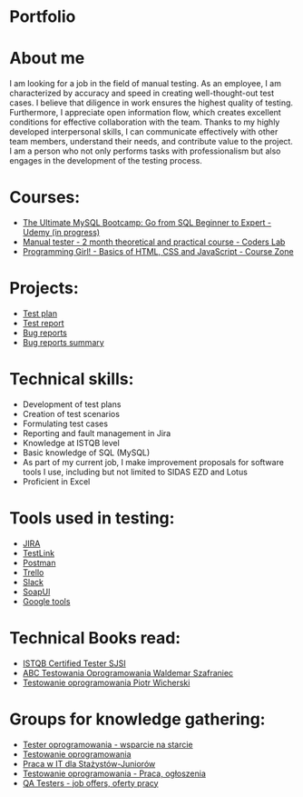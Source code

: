 # Portfolio
# About me
I am looking for a job in the field of manual testing. As an employee, I am characterized by accuracy and speed in creating well-thought-out test cases. I believe that diligence in work ensures the highest quality of testing. Furthermore, I appreciate open information flow, which creates excellent conditions for effective collaboration with the team. Thanks to my highly developed interpersonal skills, I can communicate effectively with other team members, understand their needs, and contribute value to the project. I am a person who not only performs tasks with professionalism but also engages in the development of the testing process.
# Courses:
* [The Ultimate MySQL Bootcamp: Go from SQL Beginner to Expert - Udemy (in progress)](https://www.udemy.com/course/the-ultimate-mysql-bootcamp-go-from-sql-beginner-to-expert/)
* [Manual tester - 2 month theoretical and practical course - Coders Lab](https://coderslab.pl/pl/tester-manualny?utm_source=google&utm_medium=cpc&utm_campaign=TXT_BRAND_PRODUKTY&utm_content=OD_PODSTAW&utm_term=coders%20lab%20tester&utm_dvc=c_&utm_match=p&utm_pos=&utm_net=g&utm_plc=&id=124128705300&gclid=Cj0KCQiAsdKbBhDHARIsANJ6-jeYRerH06Nxgu8L5JISlkXKU1j2padopUviV4YmlR0BCkCjzNuQ3LAaAoAgEALw_wcB&utm_adgroup=TEM&gclid=Cj0KCQiAsdKbBhDHARIsANJ6-jeYRerH06Nxgu8L5JISlkXKU1j2padopUviV4YmlR0BCkCjzNuQ3LAaAoAgEALw_wcB)
* [Programming Girl! - Basics of HTML, CSS and JavaScript - Course Zone](https://strefakursow.pl/kursy/programowanie/programuj_dziewczyno.html)
# Projects:
* [Test plan](https://drive.google.com/file/d/1i3xgzdDa9EXMChyGj7724HvDvVDaqu4P/view?usp=sharing)
* [Test report](https://drive.google.com/file/d/1Z6ISHtN4nFUg_jjmYn43yGmMkhDrg4UQ/view?usp=sharing)
* [Bug reports](https://drive.google.com/file/d/1DmLgjtFh93Ai34RxOHZvKEZSFcblJ2FN/view?usp=sharing)
* [Bug reports summary](https://drive.google.com/file/d/16FYRkSbjoy2gxlz3p8cTSsF3mQwSxi3-/view?usp=sharing)
# Technical skills:
- Development of test plans
- Creation of test scenarios
- Formulating test cases
- Reporting and fault management in Jira
- Knowledge at ISTQB level
- Basic knowledge of SQL (MySQL)
- As part of my current job, I make improvement proposals for software tools I use, including but not limited to SIDAS EZD and Lotus
- Proficient in Excel
# Tools used in testing:
* [JIRA](https://www.atlassian.com/software/jira)
* [TestLink](https://testlink.org/)
* [Postman](https://www.postman.com/)
* [Trello](https://trello.com/pl)
* [Slack](https://slack.com)
* [SoapUl](https://www.soapui.org/)
* [Google tools](https://docs.google.com/)
# Technical Books read:
* [ISTQB Certified Tester SJSI](https://sjsi.org/ist-qb/do-pobrania/)
* [ABC Testowania Oprogramowania Waldemar Szafraniec](https://www.wyszkolewas.com.pl/abc-testowania-ebook/)
* [Testowanie oprogramowania Piotr Wicherski](https://pwicherski.gitbook.io/testowanie-oprogramowania/)
# Groups for knowledge gathering:
* [Tester oprogramowania - wsparcie na starcie](https://www.facebook.com/groups/testeroprogramowania/?ref=group_header)
* [Testowanie oprogramowania](https://www.facebook.com/groups/215557562210470/?mibextid=HsNCOg)
* [Praca w IT dla Stażystów-Juniorów](https://www.facebook.com/groups/praca.w.it.polska/?mibextid=HsNCOg)
* [Testowanie oprogramowania - Praca, ogłoszenia](https://www.facebook.com/groups/215557562210470/?mibextid=HsNCOg)
* [QA Testers - job offers, oferty pracy](https://pl-pl.facebook.com/groups/808752555920542/about/)
